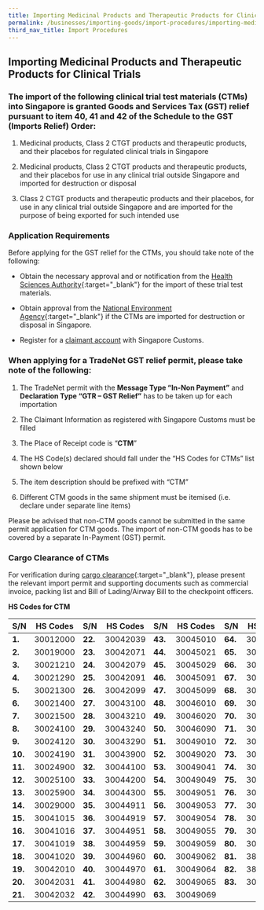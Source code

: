 ```yaml
---
title: Importing Medicinal Products and Therapeutic Products for Clinical Trials
permalink: /businesses/importing-goods/import-procedures/importing-medical-products-and-therapeutic-products-for-clinical-trials
third_nav_title: Import Procedures
---
```

## Importing Medicinal Products and Therapeutic Products for Clinical Trials


### The import of the following clinical trial test materials (CTMs) into Singapore is granted Goods and Services Tax (GST) relief pursuant to item 40, 41 and 42 of the Schedule to the GST (Imports Relief) Order:  

1.  Medicinal products, Class 2 CTGT products and therapeutic products, and their placebos for regulated clinical trials in Singapore
    
2.  Medicinal products, Class 2 CTGT products and therapeutic products, and their placebos for use in any clinical trial outside Singapore and imported for destruction or disposal
    
3.  Class 2 CTGT products and therapeutic products and their placebos, for  use in any clinical trial outside Singapore and are imported for the purpose of being exported for such intended use
    

###  Application Requirements

Before applying for the GST relief for the CTMs, you should take note of the following:

-   Obtain the necessary approval and or notification from the [Health Sciences Authority](https://www.hsa.gov.sg/Clinical-Trials/){:target="_blank"} for the import of these trial test materials.
    
-   Obtain approval from the [National Environment Agency](http://www.nea.gov.sg/energy-waste/waste-management){:target="_blank"} if the CTMs are imported for destruction or disposal in Singapore.
    
-   Register for a [claimant account](/businesses/new-traders-and-registration-services/registration-services/register-claimants) with Singapore Customs.
    

### When applying for a TradeNet GST relief permit, please take note of the following:  

1.  The TradeNet permit with the **Message Type “In-Non Payment”** and **Declaration Type “GTR – GST Relief”** has to be taken up for each importation
    
2.  The Claimant Information as registered with Singapore Customs must be filled
    
3.  The Place of Receipt code is “**CTM**”
    
4.  The HS Code(s) declared should fall under the “HS Codes for CTMs” list shown below

5.  The item description should be prefixed with “CTM”

6.  Different CTM goods in the same shipment must be itemised (i.e. declare under separate line items)

Please be advised that non-CTM goods cannot be submitted in the same permit application for CTM goods. The import of non-CTM goods has to be covered by a separate In-Payment (GST) permit.

### Cargo Clearance of CTMs

For verification during  [cargo clearance](https://www.ica.gov.sg/enteringanddeparting/cargo_postal_info){:target="_blank"}, please present the relevant import permit and supporting documents such as commercial invoice, packing list and Bill of Lading/Airway Bill to the checkpoint officers.

**HS Codes for CTM**

| S/N | HS Codes | S/N | HS Codes | S/N | HS Codes | S/N | HS Codes 
|--|--|--|--|--|--|--|--|
| **1.** | 30012000 | **22.** | 30042039 | **43.** | 30045010 | **64.** | 30049071 |
| **2.** | 30019000 | **23.** | 30042071 | **44.** | 30045021 | **65.** | 30049072 |
| **3.** | 30021210 | **24.** | 30042079 | **45.** | 30045029 | **66.** | 30049079 |
| **4.** | 30021290 | **25.** | 30042091 | **46.** | 30045091 | **67.** | 30049081 |
| **5.** | 30021300 | **26.** | 30042099 | **47.** | 30045099 | **68.** | 30049082 |
| **6.** | 30021400 | **27.** | 30043100 | **48.** | 30046010 | **69.** | 30049089 |
| **7.** | 30021500 | **28.** | 30043210 | **49.** | 30046020 | **70.** | 30049092 |
| **8.** |   30024100 | **29.** | 30043240 | **50.** | 30046090 | **71.** | 30049093 |
| **9.** | 30024120 | **30.** | 30043290 | **51.** | 30049010 | **72.** | 30049094 |
| **10.** | 30024190 | **31.** | 30043900 |**52.**  | 30049020 | **73.** | 30049095 |
| **11.** | 30024900 | **32.** | 30044100 |**53.**  | 30049041 | **74.** | 30049096 |
| **12.** | 30025100 | **33.** | 30044200 |**54.**  | 30049049 |**75.**  | 30049098 |
| **13.**| 30025900 |  **34.**| 30044300 | **55.** | 30049051 | **76.** | 30049099 |
| **14.** | 30029000 | **35.** | 30044911 |**56.** | 30049053 | **77.** | 30063010 |
| **15.** | 30041015 | **36.** | 30044919 | **57.** | 30049054 |**78.**  | 30063030 |
| **16.** | 30041016 | **37.** | 30044951 | **58.** | 30049055 |**79.**  | 30063090 |
| **17.** | 30041019 | **38.** | 30044959 | **59.** | 30049059 |**80.**  | 30066000 |
| **18.** | 30041020 | **39.** | 30044960 | **60.** | 30049062 |**81.**  | 38221100 |
| **19.** | 30042010 | **40.** | 30044970 | **61.** | 30049064 |**82.**  | 38221200 |
| **20.** | 30042031 | **41.** | 30044980 | **62.** | 30049065 | **83.** | 30021900 |
| **21.** | 30042032 | **42.** | 30044990 | **63.** | 30049069 |
